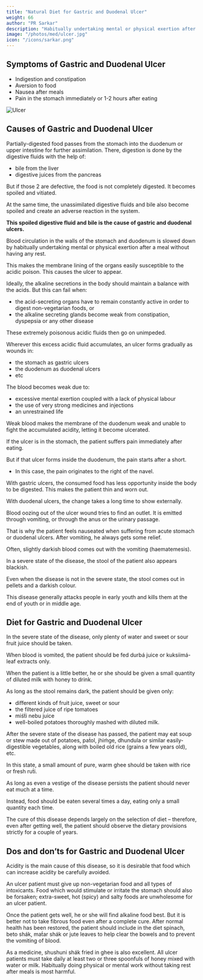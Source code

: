 ```yaml
---
title: "Natural Diet for Gastric and Duodenal Ulcer"
weight: 66
author: "PR Sarkar"
description: "Habitually undertaking mental or physical exertion after a meal without having any rest slows down the blood circulation in the walls of the stomach and duodenum, due to which the membrane lining of the organs becomes easily susceptible to the acidic poison; and the ulcer appears"
image: "/photos/med/ulcer.jpg"
icon: "/icons/sarkar.png"
---
```




## Symptoms of Gastric and Duodenal Ulcer

- Indigestion and constipation
- Aversion to food
- Nausea after meals
- Pain in the stomach immediately or 1-2 hours after eating

![Ulcer](/photos/med/ulcer.jpg)


## Causes of Gastric and Duodenal Ulcer

Partially-digested food passes from the stomach into the duodenum or upper intestine for further assimilation. There, digestion is done by the digestive fluids with the help of:
- bile from the liver
- digestive juices from the pancreas

But if those 2 are defective, the food is not completely digested. It becomes spoiled and vitiated.

At the same time, the unassimilated digestive fluids and bile also become spoiled and create an adverse reaction in the system.

**This spoiled digestive fluid and bile is the cause of gastric and duodenal ulcers.** 

Blood circulation in the walls of the stomach and duodenum is slowed down by habitually undertaking mental or physical exertion after a meal without having any rest.

This makes the membrane lining of the organs easily susceptible to the acidic poison. This causes the ulcer to appear.


Ideally, the alkaline secretions in the body should maintain a balance with the acids. But this can fail when:
- the acid-secreting organs have to remain constantly active in order to digest non-vegetarian foods, or
- the alkaline secreting glands become weak from constipation, dyspepsia or any other disease

These extremely poisonous acidic fluids then go on unimpeded. 

Wherever this excess acidic fluid accumulates, an ulcer forms gradually as wounds in: 
- the stomach as gastric ulcers
- the duodenum as duodenal ulcers
- etc


The blood becomes weak due to:
- excessive mental exertion coupled with a lack of physical labour
- the use of very strong medicines and injections
- an unrestrained life

Weak blood makes the membrane of the duodenum weak and unable to fight the accumulated acidity, letting it become ulcerated. 

If the ulcer is in the stomach, the patient suffers pain immediately after eating.

But if that ulcer forms inside the duodenum, the pain starts after a short. 
- In this case, the pain originates to the right of the navel.

With gastric ulcers, the consumed food has less opportunity inside the body to be digested. This makes the patient thin and worn out.

With duodenal ulcers, the change takes a long time to show externally.

Blood oozing out of the ulcer wound tries to find an outlet. It is emitted through vomiting, or through the anus or the urinary passage.

That is why the patient feels nauseated when suffering from acute stomach or duodenal ulcers. After vomiting, he always gets some relief.

Often, slightly darkish blood comes out with the vomiting (haematemesis). 

In a severe state of the disease, the stool of the patient also appears blackish.

Even when the disease is not in the severe state, the stool comes out in pellets and a darkish colour.

This disease generally attacks people in early youth and kills them at the end of youth or in middle age.

<!-- Treatment:
Morning – Utkśepa Mudrá, Yogásana, Diirgha Prańáma, Bhujauṋgásana, Agnisára Mudrá, Padahastásana, Ágneyii Mudrá, and Ágneyii Práńáyáma.
Evening – Sarváuṋgásana, Matsyamudrá, Naokásana, Pashcimottánásana, Karmásana, Agnisára Mudrá and Ud́d́ayana Mudrá. -->


## Diet for Gastric and Duodenal Ulcer

In the severe state of the disease, only plenty of water and sweet or sour fruit juice should be taken. 

When blood is vomited, the patient should be fed durbá juice or kuksiimá-leaf extracts only. 

When the patient is a little better, he or she should be given a small quantity of diluted milk with honey to drink. 

As long as the stool remains dark, the patient should be given only:
- different kinds of fruit juice, sweet or sour
- the filtered juice of ripe tomatoes
- miśt́i nebu juice
- well-boiled potatoes thoroughly mashed with diluted milk.

After the severe state of the disease has passed, the patient may eat soup or stew made out of potatoes, pat́ol, jhiḿge, dhundula or similar easily-digestible vegetables, along with boiled old rice (grains a few years old), etc. 

In this state, a small amount of pure, warm ghee should be taken with rice or fresh rut́i. 

As long as even a vestige of the disease persists the patient should never eat much at a time. 

Instead, food should be eaten several times a day, eating only a small quantity each time. 

The cure of this disease depends largely on the selection of diet – therefore, even after getting well, the patient should observe the dietary provisions strictly for a couple of years.


## Dos and don’ts for Gastric and Duodenal Ulcer

Acidity is the main cause of this disease, so it is desirable that food which can increase acidity be carefully avoided. 

An ulcer patient must give up non-vegetarian food and all types of intoxicants. Food which would stimulate or irritate the stomach should also be forsaken; extra-sweet, hot (spicy) and salty foods are unwholesome for an ulcer patient. 

Once the patient gets well, he or she will find alkaline food best. But it is better not to take fibrous food even after a complete cure. After normal health has been restored, the patient should include in the diet spinach, beto shák, mat́ar shák or jute leaves to help clear the bowels and to prevent the vomiting of blood. 

As a medicine, shushuni shák fried in ghee is also excellent. All ulcer patients must take daily at least two or three spoonfuls of honey mixed with water or milk. Habitually doing physical or mental work without taking rest after meals is most harmful.

